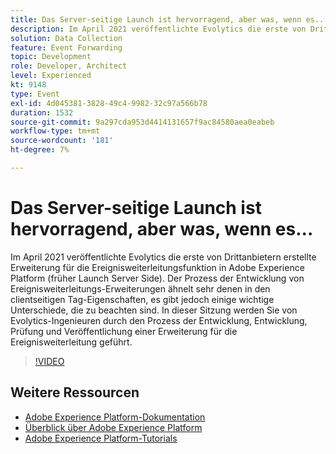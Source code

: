 ```yaml
---
title: Das Server-seitige Launch ist hervorragend, aber was, wenn es...
description: Im April 2021 veröffentlichte Evolytics die erste von Drittanbietern erstellte Erweiterung für die Ereignisweiterleitungsfunktion in Adobe Experience Platform (früher Launch Server Side). Der Prozess der Entwicklung von Ereignisweiterleitungs-Erweiterungen ähnelt sehr denen in den clientseitigen Tag-Eigenschaften, es gibt jedoch einige wichtige Unterschiede, die zu beachten sind. In dieser Sitzung werden Sie von Evolytics-Ingenieuren durch den Prozess der Entwicklung, Entwicklung, Prüfung und Veröffentlichung einer Erweiterung für die Ereignisweiterleitung geführt.
solution: Data Collection
feature: Event Forwarding
topic: Development
role: Developer, Architect
level: Experienced
kt: 9148
type: Event
exl-id: 4d045381-3828-49c4-9982-32c97a566b78
duration: 1532
source-git-commit: 9a297cda953d4414131657f9ac84580aea0eabeb
workflow-type: tm+mt
source-wordcount: '181'
ht-degree: 7%

---
```


# Das Server-seitige Launch ist hervorragend, aber was, wenn es...

Im April 2021 veröffentlichte Evolytics die erste von Drittanbietern erstellte Erweiterung für die Ereignisweiterleitungsfunktion in Adobe Experience Platform (früher Launch Server Side). Der Prozess der Entwicklung von Ereignisweiterleitungs-Erweiterungen ähnelt sehr denen in den clientseitigen Tag-Eigenschaften, es gibt jedoch einige wichtige Unterschiede, die zu beachten sind. In dieser Sitzung werden Sie von Evolytics-Ingenieuren durch den Prozess der Entwicklung, Entwicklung, Prüfung und Veröffentlichung einer Erweiterung für die Ereignisweiterleitung geführt.

>[!VIDEO](https://video.tv.adobe.com/v/337591/?quality=12&learn=on&hidetitle=true)

## Weitere Ressourcen

- [Adobe Experience Platform-Dokumentation](https://experienceleague.adobe.com/docs/experience-platform.html?lang=de)
- [Überblick über Adobe Experience Platform](https://experienceleague.adobe.com/docs/experience-platform/landing/home.html?lang=de)
- [Adobe Experience Platform-Tutorials](https://experienceleague.adobe.com/docs/platform-learn/tutorials/overview.html?lang=de)
